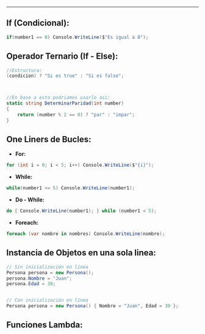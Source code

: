 
---
## If (Condicional):

```csharp
if(number1 == 0) Console.WriteLine($"Es igual a 0");
```

## Operador Ternario (If - Else):

```csharp
//Estructura:
(condicion) ? "Si es true" : "Si es false"; 



//En base a esto podriamos usarlo asi:
static string DeterminarParidad(int number)
{
    return (number % 2 == 0) ? "par" : "impar";
}

```

## One Liners de Bucles:

- **For:**
```csharp
for (int i = 0; i < 5; i++) Console.WriteLine($"{i}");
```

- **While:**
```csharp
while(number1 <= 5) Console.WriteLine(number1);
```

- **Do - While:**
```csharp
do { Console.WriteLine(number1); } while (number1 < 5);
```

- **Foreach:**
```csharp
foreach (var nombre in nombres) Console.WriteLine(nombre);
```

## Instancia de Objetos en una sola linea:

```csharp
// Sin inicialización en línea
Persona persona = new Persona();
persona.Nombre = "Juan";
persona.Edad = 30;


// Con inicialización en línea
Persona persona = new Persona() { Nombre = "Juan", Edad = 30 };
```



## Funciones Lambda:
























